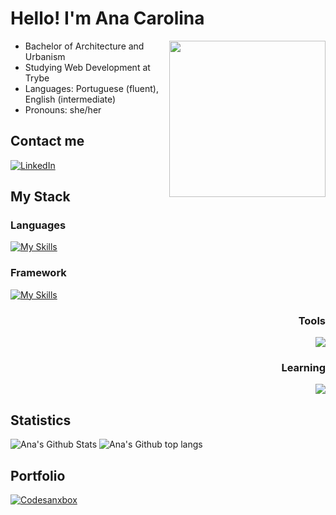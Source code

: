 # Hello! I'm Ana Carolina
<img align="right" width="250px" src="https://user-images.githubusercontent.com/84690257/188514618-d1d03529-1a30-4e51-8d22-a1359117732f.png">

- Bachelor of Architecture and Urbanism
- Studying Web Development at Trybe
- Languages: Portuguese (fluent), English (intermediate)
- Pronouns: she/her

## Contact me
[![LinkedIn](https://img.shields.io/badge/LinkedIn-0077B5?style=for-the-badge&logo=linkedin&logoColor=white)](https://www.linkedin.com/in/ana-c-b-magalhaes/)

## My Stack
  ### Languages
[![My Skills](https://skills.thijs.gg/icons?i=html,css,js&theme=dark)](https://skills.thijs.gg)

  ### Framework
[![My Skills](https://skills.thijs.gg/icons?i=jest,react,redux&theme=dark)](https://skills.thijs.gg)

<div align="right" style="margin-right=20px">
  <h3>Tools</h3>
  <img src="https://skills.thijs.gg/icons?i=git,github&theme=dark">
  
  <h3>Learning</h3>
  <img src="https://skills.thijs.gg/icons?i=docker,mysql&theme=dark">
</div>

## Statistics
![Ana's Github Stats](https://github-readme-stats.vercel.app/api?username=aninhabort&show_icons=true&theme=dracula&include_all_commits=true&count_private=true)
![Ana's Github top langs](https://github-readme-stats.vercel.app/api/top-langs/?username=aninhabort&theme=dracula)

## Portfolio
[![Codesanxbox](https://img.shields.io/badge/Codesandbox-000000?style=for-the-badge&logo=CodeSandbox&logoColor=white)](https://codesandbox.io/u/aninhabort)
